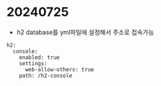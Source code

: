 # 20240725

* h2 database를 yml파일에 설정해서 주소로 접속가능

```
h2:  
  console:
    enabled: true
    settings:
      web-allow-others: true
    path: /h2-console
```
